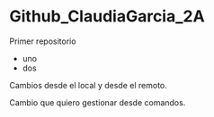 # Github_ClaudiaGarcia_2A
Primer repositorio
* uno
* dos



Cambios desde el local y desde el remoto.

Cambio que quiero gestionar desde comandos.

